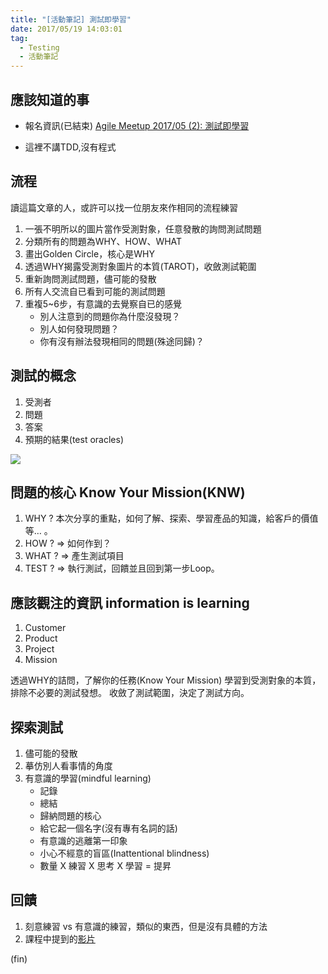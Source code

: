 ```yaml
---
title: "[活動筆記] 測試即學習"
date: 2017/05/19 14:03:01
tag:
  - Testing
  - 活動筆記
---
```

## 應該知道的事

- 報名資訊(已結束)
[Agile Meetup 2017/05 (2): 測試即學習](http://www.accupass.com/go/testingislearning)

- 這裡不講TDD,沒有程式

## 流程

讀這篇文章的人，或許可以找一位朋友來作相同的流程練習

1. 一張不明所以的圖片當作受測對象，任意發散的詢問測試問題
2. 分類所有的問題為WHY、HOW、WHAT
3. 畫出Golden Circle，核心是WHY
4. 透過WHY揭露受測對象圖片的本質(TAROT)，收斂測試範圍
5. 重新詢問測試問題，儘可能的發散
6. 所有人交流自已看到可能的測試問題
7. 重複5~6步，有意識的去覺察自已的感覺
   - 別人注意到的問題你為什麼沒發現？
   - 別人如何發現問題？
   - 你有沒有辦法發現相同的問題(殊途同歸)？

## 測試的概念

1. 受測者
2. 問題
3. 答案
4. 預期的結果(test oracles)

![](https://i.imgur.com/Qy8F4Vw.png)

## 問題的核心 Know Your Mission(KNW)

1. WHY ?
   本次分享的重點，如何了解、探索、學習產品的知識，給客戶的價值等… 。
2. HOW ? => 如何作到？
3. WHAT ? => 產生測試項目
4. TEST ? => 執行測試，回饋並且回到第一步Loop。

## 應該觀注的資訊 information is learning

1. Customer
2. Product
3. Project
4. Mission

透過WHY的詰問，了解你的任務(Know Your Mission) 
學習到受測對象的本質，排除不必要的測試發想。
收斂了測試範圍，決定了測試方向。

## 探索測試

1. 儘可能的發散
2. 摹仿別人看事情的角度
3. 有意識的學習(mindful learning)
   - 記錄
   - 總結
   - 歸納問題的核心
   - 給它起一個名字(沒有專有名詞的話)
   - 有意識的逃離第一印象
   - 小心不經意的盲區(Inattentional blindness)
   - 數量 X 練習 X 思考 X 學習 = 提昇

## 回饋

1. 刻意練習 vs 有意識的練習，類似的東西，但是沒有具體的方法
2. 課程中提到的[影片](https://www.ted.com/talks/simon_sinek_how_great_leaders_inspire_action?language=zh-tw)

(fin)
